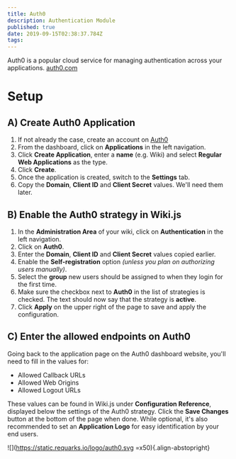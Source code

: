 ```yaml
---
title: Auth0
description: Authentication Module
published: true
date: 2019-09-15T02:38:37.784Z
tags: 
---
```


Auth0 is a popular cloud service for managing authentication across your applications.
[auth0.com](https://auth0.com)

# Setup

## A) Create Auth0 Application

1. If not already the case, create an account on [Auth0](https://auth0.com/)
1. From the dashboard, click on **Applications** in the left navigation.
1. Click **Create Application**, enter a **name** (e.g. Wiki) and select **Regular Web Applications** as the type.
1. Click **Create**.
1. Once the application is created, switch to the **Settings** tab.
1. Copy the **Domain**, **Client ID** and **Client Secret** values. We'll need them later.

## B) Enable the Auth0 strategy in Wiki.js

1. In the **Administration Area** of your wiki, click on **Authentication** in the left navigation.
1. Click on **Auth0**.
1. Enter the **Domain**, **Client ID** and **Client Secret** values copied earlier.
1. Enable the **Self-registration** option *(unless you plan on authorizing users manually)*.
1. Select the **group** new users should be assigned to when they login for the first time.
1. Make sure the checkbox next to **Auth0** in the list of strategies is checked. The text should now say that the strategy is **active**.
1. Click **Apply** on the upper right of the page to save and apply the configuration.

## C) Enter the allowed endpoints on Auth0

Going back to the application page on the Auth0 dashboard website, you'll need to fill in the values for:
- Allowed Callback URLs
- Allowed Web Origins
- Allowed Logout URLs

These values can be found in Wiki.js under **Configuration Reference**, displayed below the settings of the Auth0 strategy. Click the **Save Changes** button at the bottom of the page when done. While optional, it's also recommended to set an **Application Logo** for easy identification by your end users.

![](https://static.requarks.io/logo/auth0.svg =x50){.align-abstopright}
  